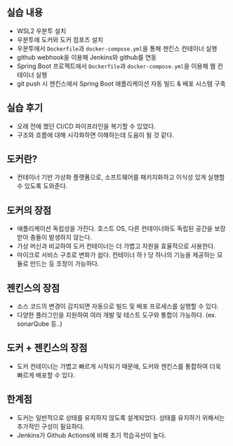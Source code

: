 ## 실습 내용
- WSL2 우분투 설치
- 우분투에 도커와 도커 컴포즈 설치
- 우분투에서 `Dockerfile`과 `docker-compose.yml`을 통해 젠킨스 컨테이너 실행
- github webhook을 이용해 Jenkins와 github를 연동
- Spring Boot 프로젝트에서 `Dockerfile`과 `docker-compose.yml`을 이용해 웹 컨테이너 실행
- git push 시 젠킨스에서 Spring Boot 애플리케이션 자동 빌드 & 배포 시스템 구축 

## 실습 후기
- 오래 전에 했던 CI/CD 파이프라인을 복기할 수 있었다.
- 구조와 흐름에 대해 시각화하면 이해하는데 도움이 될 것 같다.

## 도커란?
- 컨테이너 기반 가상화 플랫폼으로, 소프트웨어를 패키지화하고 이식성 있게 실행할 수 있도록 도와준다.

## 도커의 장점
- 애플리케이션 독립성을 가진다. 호스트 OS, 다른 컨테이너와도 독립된 공간을 보장받아 충돌이 발생하지 않는다.
- 가상 머신과 비교하여 도커 컨테이너는 더 가볍고 자원을 효율적으로 사용한다.
- 마이크로 서비스 구조로 변화가 쉽다. 컨테이너 하ㅏ당 하나의 기능을 제공하는 모듈로 만드는 등 조정이 가능하다.

## 젠킨스의 장점
- 소스 코드의 변경이 감지되면 자동으로 빌드 및 배포 프로세스를 실행할 수 있다.
- 다양한 플러그인을 지원하여 여러 개발 및 테스트 도구와 통합이 가능하다. (ex. sonarQube 등..)

## 도커 + 젠킨스의 장점
- 도커 컨테이너는 가볍고 빠르게 시작되기 때문에, 도커와 젠킨스를 통합하여 더욱 빠르게 배포할 수 있다.

## 한계점
- 도커는 일반적으로 상태를 유지하지 않도록 설계되었다. 상태를 유지하기 위해서는 추가적인 구성이 필요하다.
- Jenkins가 Github Actions에 비해 초기 학습곡선이 높다. 
